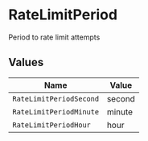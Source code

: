 # RateLimitPeriod

Period to rate limit attempts


## Values

| Name                    | Value                   |
| ----------------------- | ----------------------- |
| `RateLimitPeriodSecond` | second                  |
| `RateLimitPeriodMinute` | minute                  |
| `RateLimitPeriodHour`   | hour                    |